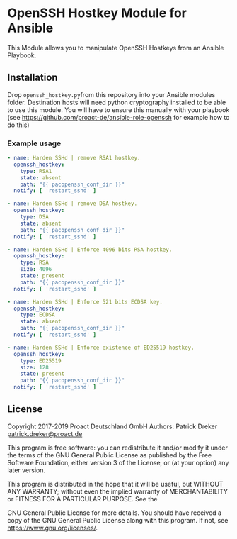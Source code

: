 # OpenSSH Hostkey Module for Ansible

This Module allows you to manipulate OpenSSH Hostkeys from an Ansible Playbook.

## Installation

Drop `openssh_hostkey.py`from this repository into your Ansible modules folder. Destination hosts will need python cryptography installed to be able to use this module. You will have to ensure this manually with your playbook (see <https://github.com/proact-de/ansible-role-openssh> for example how to do this)

### Example usage

```yml
- name: Harden SSHd | remove RSA1 hostkey.
  openssh_hostkey:
    type: RSA1
    state: absent
    path: "{{ pacopenssh_conf_dir }}"
  notify: [ 'restart_sshd' ]

- name: Harden SSHd | remove DSA hostkey.
  openssh_hostkey:
    type: DSA
    state: absent
    path: "{{ pacopenssh_conf_dir }}"
  notify: [ 'restart_sshd' ]

- name: Harden SSHd | Enforce 4096 bits RSA hostkey.
  openssh_hostkey:
    type: RSA
    size: 4096
    state: present
    path: "{{ pacopenssh_conf_dir }}"
  notify: [ 'restart_sshd' ]

- name: Harden SSHd | Enforce 521 bits ECDSA key.
  openssh_hostkey:
    type: ECDSA
    state: absent
    path: "{{ pacopenssh_conf_dir }}"
  notify: [ 'restart_sshd' ]

- name: Harden SSHd | Enforce existence of ED25519 hostkey.
  openssh_hostkey:
    type: ED25519
    size: 128
    state: present
    path: "{{ pacopenssh_conf_dir }}"
  notify: [ 'restart_sshd' ]
```

## License

Copyright 2017-2019 Proact Deutschland GmbH
Authors: Patrick Dreker <patrick.dreker@proact.de>

This program is free software: you can redistribute it and/or modify
it under the terms of the GNU General Public License as published by
the Free Software Foundation, either version 3 of the License, or
(at your option) any later version.

This program is distributed in the hope that it will be useful,
but WITHOUT ANY WARRANTY; without even the implied warranty of
MERCHANTABILITY or FITNESS FOR A PARTICULAR PURPOSE.  See the

GNU General Public License for more details.
You should have received a copy of the GNU General Public License
along with this program.  If not, see <https://www.gnu.org/licenses/>.

